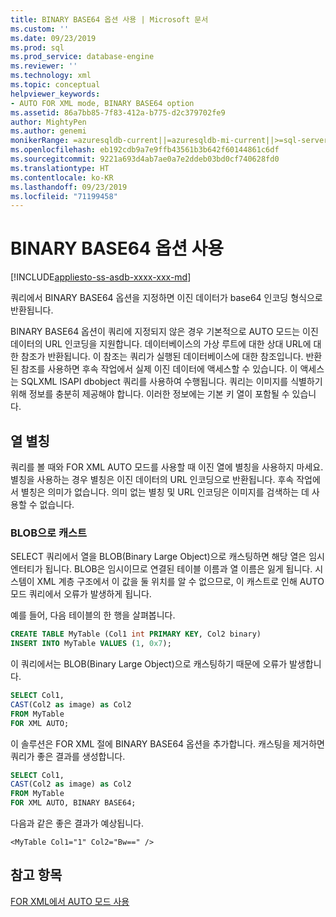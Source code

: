 ```yaml
---
title: BINARY BASE64 옵션 사용 | Microsoft 문서
ms.custom: ''
ms.date: 09/23/2019
ms.prod: sql
ms.prod_service: database-engine
ms.reviewer: ''
ms.technology: xml
ms.topic: conceptual
helpviewer_keywords:
- AUTO FOR XML mode, BINARY BASE64 option
ms.assetid: 86a7bb85-7f83-412a-b775-d2c379702fe9
author: MightyPen
ms.author: genemi
monikerRange: =azuresqldb-current||=azuresqldb-mi-current||>=sql-server-2016||>=sql-server-linux-2017||=sqlallproducts-allversions
ms.openlocfilehash: eb192cdb9a7e9ffb43561b3b642f60144861c6df
ms.sourcegitcommit: 9221a693d4ab7ae0a7e2ddeb03bd0cf740628fd0
ms.translationtype: HT
ms.contentlocale: ko-KR
ms.lasthandoff: 09/23/2019
ms.locfileid: "71199458"
---
```

# <a name="use-the-binary-base64-option"></a>BINARY BASE64 옵션 사용

[!INCLUDE[appliesto-ss-asdb-xxxx-xxx-md](../../includes/appliesto-ss-asdb-xxxx-xxx-md.md)]

쿼리에서 BINARY BASE64 옵션을 지정하면 이진 데이터가 base64 인코딩 형식으로 반환됩니다.

BINARY BASE64 옵션이 쿼리에 지정되지 않은 경우 기본적으로 AUTO 모드는 이진 데이터의 URL 인코딩을 지원합니다. 데이터베이스의 가상 루트에 대한 상대 URL에 대한 참조가 반환됩니다. 이 참조는 쿼리가 실행된 데이터베이스에 대한 참조입니다. 반환된 참조를 사용하면 후속 작업에서 실제 이진 데이터에 액세스할 수 있습니다. 이 액세스는 SQLXML ISAPI dbobject 쿼리를 사용하여 수행됩니다. 쿼리는 이미지를 식별하기 위해 정보를 충분히 제공해야 합니다. 이러한 정보에는 기본 키 열이 포함될 수 있습니다.

## <a name="column-alias"></a>열 별칭

쿼리를 볼 때와 FOR XML AUTO 모드를 사용할 때 이진 열에 별칭을 사용하지 마세요. 별칭을 사용하는 경우 별칭은 이진 데이터의 URL 인코딩으로 반환됩니다. 후속 작업에서 별칭은 의미가 없습니다. 의미 없는 별칭 및 URL 인코딩은 이미지를 검색하는 데 사용할 수 없습니다.

### <a name="cast-to-a-blob"></a>BLOB으로 캐스트

SELECT 쿼리에서 열을 BLOB(Binary Large Object)으로 캐스팅하면 해당 열은 임시 엔터티가 됩니다. BLOB은 임시이므로 연결된 테이블 이름과 열 이름은 잃게 됩니다. 시스템이 XML 계층 구조에서 이 값을 둘 위치를 알 수 없으므로, 이 캐스트로 인해 AUTO 모드 쿼리에서 오류가 발생하게 됩니다.

예를 들어, 다음 테이블의 한 행을 살펴봅니다.

```sql
CREATE TABLE MyTable (Col1 int PRIMARY KEY, Col2 binary)
INSERT INTO MyTable VALUES (1, 0x7);
```

이 쿼리에서는 BLOB(Binary Large Object)으로 캐스팅하기 때문에 오류가 발생합니다.

```sql
SELECT Col1,
CAST(Col2 as image) as Col2
FROM MyTable
FOR XML AUTO;
```

이 솔루션은 FOR XML 절에 BINARY BASE64 옵션을 추가합니다. 캐스팅을 제거하면 쿼리가 좋은 결과를 생성합니다.

```sql
SELECT Col1,
CAST(Col2 as image) as Col2
FROM MyTable
FOR XML AUTO, BINARY BASE64;
```

다음과 같은 좋은 결과가 예상됩니다.

```console
<MyTable Col1="1" Col2="Bw==" />
```

## <a name="see-also"></a>참고 항목

[FOR XML에서 AUTO 모드 사용](../../relational-databases/xml/use-auto-mode-with-for-xml.md)
